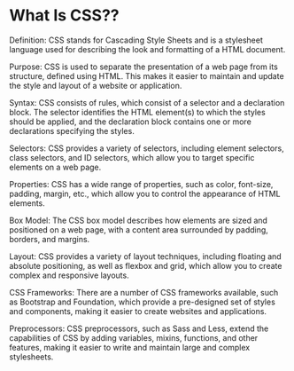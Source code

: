 # What Is CSS??

Definition: CSS stands for Cascading Style Sheets and is a stylesheet language used for describing the look and formatting of a HTML document.

Purpose: CSS is used to separate the presentation of a web page from its structure, defined using HTML. This makes it easier to maintain and update the style and layout of a website or application.

Syntax: CSS consists of rules, which consist of a selector and a declaration block. The selector identifies the HTML element(s) to which the styles should be applied, and the declaration block contains one or more declarations specifying the styles.

Selectors: CSS provides a variety of selectors, including element selectors, class selectors, and ID selectors, which allow you to target specific elements on a web page.

Properties: CSS has a wide range of properties, such as color, font-size, padding, margin, etc., which allow you to control the appearance of HTML elements.

Box Model: The CSS box model describes how elements are sized and positioned on a web page, with a content area surrounded by padding, borders, and margins.

Layout: CSS provides a variety of layout techniques, including floating and absolute positioning, as well as flexbox and grid, which allow you to create complex and responsive layouts.

CSS Frameworks: There are a number of CSS frameworks available, such as Bootstrap and Foundation, which provide a pre-designed set of styles and components, making it easier to create websites and applications.

Preprocessors: CSS preprocessors, such as Sass and Less, extend the capabilities of CSS by adding variables, mixins, functions, and other features, making it easier to write and maintain large and complex stylesheets.